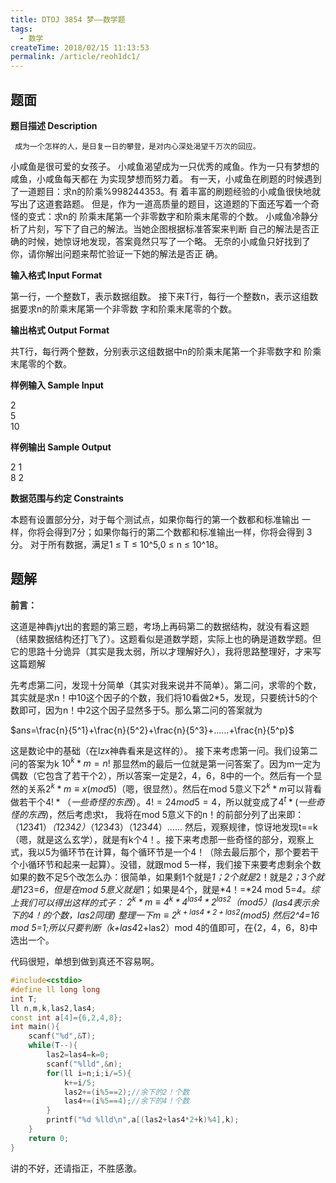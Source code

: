 ```yaml
---
title: DTOJ 3854 梦——数学题
tags:
  - 数学
createTime: 2018/02/15 11:13:53
permalink: /article/reoh1dc1/
---
```


## 题面
**题目描述 Description**

	 成为一个怎样的人，是日复一日的攀登，是对内心深处渴望千万次的回应。

小咸鱼是很可爱的女孩子。 小咸鱼渴望成为一只优秀的咸鱼。作为一只有梦想的咸鱼，小咸鱼每天都在 为实现梦想而努力着。 有一天，小咸鱼在刷题的时候遇到了一道题目：求n的阶乘%998244353。有 着丰富的刷题经验的小咸鱼很快地就写出了这道套路题。 但是，作为一道高质量的题目，这道题的下面还写着一个奇怪的变式：求n的 阶乘末尾第一个非零数字和阶乘末尾零的个数。 小咸鱼冷静分析了片刻，写下了自己的解法。当她企图根据标准答案来判断 自己的解法是否正确的时候，她惊讶地发现，答案竟然只写了一个略。 无奈的小咸鱼只好找到了你，请你解出问题来帮忙验证一下她的解法是否正 确。

**输入格式 Input Format**

第一行，一个整数T，表示数据组数。 接下来T行，每行一个整数n，表示这组数据要求n的阶乘末尾第一个非零数 字和阶乘末尾零的个数。

**输出格式 Output Format**

 共T行，每行两个整数，分别表示这组数据中n的阶乘末尾第一个非零数字和 阶乘末尾零的个数。

**样例输入 Sample Input**

2  
5  
10  

**样例输出 Sample Output**

2 1  
8 2  

**数据范围与约定 Constraints** 

本题有设置部分分，对于每个测试点，如果你每行的第一个数都和标准输出 一样，你将会得到7分；如果你每行的第二个数都和标准输出一样，你将会得到 3分。 对于所有数据，满足1 ≤ T ≤ 10^5,0 ≤ n ≤ 10^18。

## 题解

**前言：**

这道是神犇jyt出的套题的第三题，考场上再码第二的数据结构，就没有看这题（结果数据结构还打飞了）。这题看似是道数学题，实际上也的确是道数学题。但它的思路十分诡异（其实是我太弱，所以才理解好久），我将思路整理好，才来写这篇题解

先考虑第二问，发现十分简单（其实对我来说并不简单）。第二问，求零的个数，其实就是求n！中10这个因子的个数，我们将10看做2*5，发现，只要统计5的个数即可，因为n！中2这个因子显然多于5。那么第二问的答案就为

$ans=\frac{n}{5^1}+\frac{n}{5^2}+\frac{n}{5^3}+……+\frac{n}{5^p}$

这是数论中的基础（在lzx神犇看来是这样的）。
接下来考虑第一问。我们设第二问的答案为k $10^k*m=n!$ 那显然m的最后一位就是第一问答案了。因为m一定为偶数（它包含了若干个2），所以答案一定是2，4，6，8中的一个。然后有一个显然的关系$2^k*m\equiv x(mod 5)$（嗯，很显然）。然后在mod 5意义下$2^k*m$可以背看做若干个$4!*（一些奇怪的东西）$。$4!= 24 mod 5 = 4$，所以就变成了$4^t*(一些奇怪的东西)$，然后考虑求t，
我将在mod 5意义下的n！的前部分列了出来即：
（1*2*3*4*1）*（1*2*3*4*2）*（1*2*3*4*3）（1*2*3*4*4）……
然后，观察规律，惊讶地发现t==k（嗯，就是这么玄学），就是有k个4！。接下来考虑那一些奇怪的部分，观察上式，我以5为循环节在计算，每个循环节是一个4！（除去最后那个，那个要若干个小循环节和起来一起算）。没错，就跟mod 5一样，我们接下来要考虑剩余个数如果的数不足5个改怎么办：很简单，如果剩1个就是*1；2个就是*2！就是*2；3个就是*1*2*3=*6，但是在mod 5意义就是*1；如果是4个，就是*4！=*24 mod 5=*4。综上我们可以得出这样的式子：
$2^k*m\equiv 4^k*4^{las4}*2^{las2}（mod 5）$(las4表示余下的4！的个数，las2同理)
整理一下$m\equiv 2^{k+las4*2+las2} (mod 5)$ 然后2^4=16 mod 5=1;所以只要判断（k+las4*2+las2）mod 4的值即可，在{2，4，6，8}中选出一个。

代码很短，单想到做到真还不容易啊。
```c++
#include<cstdio>
#define ll long long
int T;
ll n,m,k,las2,las4;
const int a[4]={6,2,4,8};
int main(){
	scanf("%d",&T);
	while(T--){
		las2=las4=k=0;
		scanf("%lld",&n);
		for(ll i=n;i;i/=5){
			k+=i/5;
			las2+=(i%5==2);//余下的2！个数 
			las4+=(i%5==4);//余下的4！个数 
		}
		printf("%d %lld\n",a[(las2+las4*2+k)%4],k);
	}
	return 0;
}
```
讲的不好，还请指正，不胜感激。
